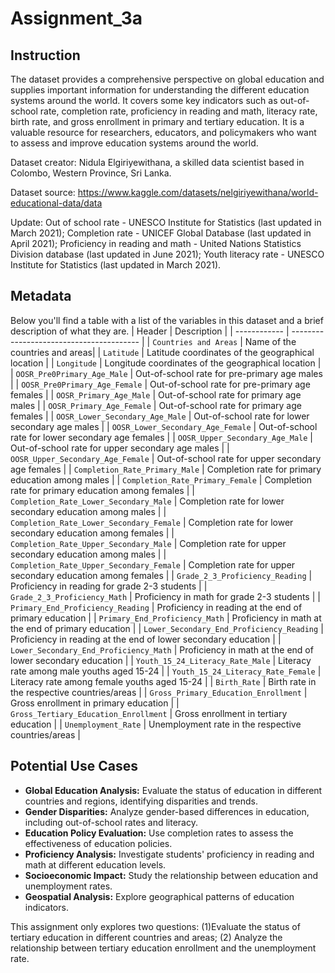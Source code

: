 # Assignment_3a
## Instruction
The dataset provides a comprehensive perspective on global education and supplies important information for understanding the different education systems around the world. It covers some key indicators such as out-of-school rate, completion rate, proficiency in reading and math, literacy rate, birth rate, and gross enrollment in primary and tertiary education. It is a valuable resource for researchers, educators, and policymakers who want to assess and improve education systems around the world.

Dataset creator: Nidula Elgiriyewithana, a skilled data scientist based in Colombo, Western Province, Sri Lanka.

Dataset source: https://www.kaggle.com/datasets/nelgiriyewithana/world-educational-data/data

Update:
Out of school rate - UNESCO Institute for Statistics (last updated in March 2021);
Completion rate - UNICEF Global Database (last updated in April 2021);
Proficiency in reading and math - United Nations Statistics Division database (last updated in June 2021);
Youth literacy rate - UNESCO Institute for Statistics (last updated in March 2021).

## Metadata
Below you'll find a table with a list of the variables in this dataset and a brief description of what they are.
| Header       | Description                              |
| ------------ | ---------------------------------------- |
| `Countries and Areas` | Name of the countries and areas|
| `Latitude` | Latitude coordinates of the geographical location |
| `Longitude` |  Longitude coordinates of the geographical location | 
| `OOSR_Pre0Primary_Age_Male` | Out-of-school rate for pre-primary age males | 
| `OOSR_Pre0Primary_Age_Female` | Out-of-school rate for pre-primary age females |
| `OOSR_Primary_Age_Male` | Out-of-school rate for primary age males | 
| `OOSR_Primary_Age_Female` | Out-of-school rate for primary age females | 
| `OOSR_Lower_Secondary_Age_Male` | Out-of-school rate for lower secondary age males | 
| `OOSR_Lower_Secondary_Age_Female` | Out-of-school rate for lower secondary age females | 
| `OOSR_Upper_Secondary_Age_Male` |  Out-of-school rate for upper secondary age males | 
| `OOSR_Upper_Secondary_Age_Female` | Out-of-school rate for upper secondary age females | 
| `Completion_Rate_Primary_Male` | Completion rate for primary education among males | 
| `Completion_Rate_Primary_Female` | Completion rate for primary education among females | 
| `Completion_Rate_Lower_Secondary_Male` | Completion rate for lower secondary education among males | 
| `Completion_Rate_Lower_Secondary_Female` | Completion rate for lower secondary education among females |
| `Completion_Rate_Upper_Secondary_Male` | Completion rate for upper secondary education among males |
| `Completion_Rate_Upper_Secondary_Female` | Completion rate for upper secondary education among females | 
| `Grade_2_3_Proficiency_Reading` | Proficiency in reading for grade 2-3 students |
| `Grade_2_3_Proficiency_Math` | Proficiency in math for grade 2-3 students |
| `Primary_End_Proficiency_Reading` | Proficiency in reading at the end of primary education |
| `Primary_End_Proficiency_Math` | Proficiency in math at the end of primary education |
| `Lower_Secondary_End_Proficiency_Reading` | Proficiency in reading at the end of lower secondary education |
| `Lower_Secondary_End_Proficiency_Math` | Proficiency in math at the end of lower secondary education |
| `Youth_15_24_Literacy_Rate_Male` | Literacy rate among male youths aged 15-24 |
| `Youth_15_24_Literacy_Rate_Female` | Literacy rate among female youths aged 15-24 |
| `Birth_Rate` | Birth rate in the respective countries/areas |
| `Gross_Primary_Education_Enrollment` | Gross enrollment in primary education |
| `Gross_Tertiary_Education_Enrollment` | Gross enrollment in tertiary education |
| `Unemployment_Rate` | Unemployment rate in the respective countries/areas |

## Potential Use Cases
+ **Global Education Analysis:** Evaluate the status of education in different countries and regions, identifying disparities and trends.
+ **Gender Disparities:** Analyze gender-based differences in education, including out-of-school rates and literacy.
+ **Education Policy Evaluation:** Use completion rates to assess the effectiveness of education policies.
+ **Proficiency Analysis:** Investigate students' proficiency in reading and math at different education levels.
+ **Socioeconomic Impact:** Study the relationship between education and unemployment rates.
+ **Geospatial Analysis:** Explore geographical patterns of education indicators.

This assignment only explores two questions: (1)Evaluate the status of tertiary education in different countries and areas; (2) Analyze the relationship between tertiary education enrollment and the unemployment rate.



